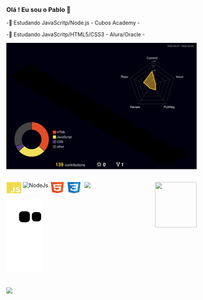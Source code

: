### Olá ! Eu sou o Pablo 👋

<p>-🌱 Estudando JavaScritp/Node.js - Cubos Academy -</p>
<p>-🌱 Estudando JavaScritp/HTML5/CSS3 - Alura/Oracle -</p>
 
  ![Status](./profile-3d-contrib/profile-night-rainbow.svg)
<div style="display: inline_block"><br>
  <img align="top" alt="JavaScript"height="30" width="40" src="https://raw.githubusercontent.com/devicons/devicon/master/icons/javascript/javascript-plain.svg">
  <img align="top" alt="NodeJs" height="60" width="80" src="https://cdn.jsdelivr.net/gh/devicons/devicon/icons/nodejs/nodejs-plain-wordmark.svg">
  <img align="top" alt="HTML5" height="30" width="40" src="https://raw.githubusercontent.com/devicons/devicon/master/icons/html5/html5-original.svg">
  <img align="top" alt="CSS" height="30" width="40" src="https://raw.githubusercontent.com/devicons/devicon/master/icons/css3/css3-original.svg">
  <img align="top"
<a  href="http://www.github.com/pablinhonomade">
  <img src="https://github-readme-streak-stats.herokuapp.com/?user=pablinhonomade&stroke=2ea043&background=171717&ring=3382ed&fire=3382ed&currStreakNum=0bd967&currStreakLabel=3382ed&sideNums=0bd967&sideLabels=3382ed&dates=0bd967&hide_border=true" />
<img align="right"     height="120" width="110" src="https://encrypted-tbn0.gstatic.com/images?q=tbn:ANd9GcQJG2T54v2J60Euaiill96dIDnHh7qTGgFiZPgt2wI6-iWXsxj0qSCsMbtOSmFCXOPfszI&usqp=CAU">
 

  ![Snake animation](https://github.com/PablinhoNomade/PablinhoNomade/blob/output/github-contribution-grid-snake.svg)


 <div style="">
    


  
</div>
<h1> </h1>
  <div>
  <a href="https://www.linkedin.com/in/pablo-almeida-255101223/" target="_blank"><img src="https://img.shields.io/badge/-LinkedIn-%230077B5?style=for-the-badge&logo=linkedin&logoColor=white" target="_blank"></a> 

 </div>
